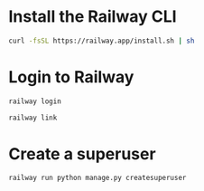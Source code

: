 # Install the Railway CLI

```bash
curl -fsSL https://railway.app/install.sh | sh
```

# Login to Railway

```bash
railway login

railway link
```

# Create a superuser

```bash
railway run python manage.py createsuperuser
```
